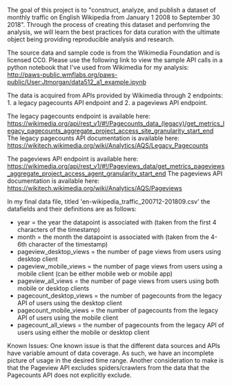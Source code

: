 The goal of this project is to "construct, analyze, and publish a dataset of monthly traffic on English Wikipedia from January 1 2008 to September 30 2018". Through the process of creating this dataset and perfomring the analysis, we will learn the best practices for data curation with the ultimate object being providing reproducible analysis and research.

The source data and sample code is from the Wikimedia Foundation and is licensed CC0.
Please use the following link to view the sample API calls in a python notebook that I've used from Wikimedia for my analysis:
http://paws-public.wmflabs.org/paws-public/User:Jtmorgan/data512_a1_example.ipynb

The data is acquired from APIs provided by Wikimedia through 2 endpoints: 1. a legacy pagecounts API endpoint and 2. a pageviews API endpoint.

The legacy pagecounts endpoint is available here: https://wikimedia.org/api/rest_v1/#!/Pagecounts_data_(legacy)/get_metrics_legacy_pagecounts_aggregate_project_access_site_granularity_start_end
The legacy pagecounts API documentation is available here: https://wikitech.wikimedia.org/wiki/Analytics/AQS/Legacy_Pagecounts

The pageviews API endpoint is available here: https://wikimedia.org/api/rest_v1/#!/Pageviews_data/get_metrics_pageviews_aggregate_project_access_agent_granularity_start_end
The pageviews API documentation is available here: https://wikitech.wikimedia.org/wiki/Analytics/AQS/Pageviews


In my final data file, titled 'en-wikipedia_traffic_200712-201809.csv' the datafields and their definitions are as follows:
- year = the year the datapoint is associated with (taken from the first 4 characters of the timestamp)
- month = the month the datapoint is associated with (taken from the 4-6th character of the timestamp)
- pageview_desktop_views = the number of page views from users using desktop client
- pageview_mobile_views = the number of page views from users using a mobile client (can be either mobile web or mobile app)
- pageview_all_views = the number of page views from users using both mobile or desktop clients
- pagecount_desktop_views = the number of pagecounts from the legacy API of users using the desktop client
- pagecount_mobile_views = the number of pagecounts from the legacy API of users using the mobile client
- pagecount_all_views = the number of pagecounts from the legacy API of users using either the mobile or desktop client

Known Issues:
One known issue is that the different data sources and APIs have variable amount of data coverage. As such, we have an incomplete picture of usage in the desired time range. 
Another consideration to make is that the Pageview API excludes spiders/crawlers from the data that the Pagecounts API does not explicitly exclude.